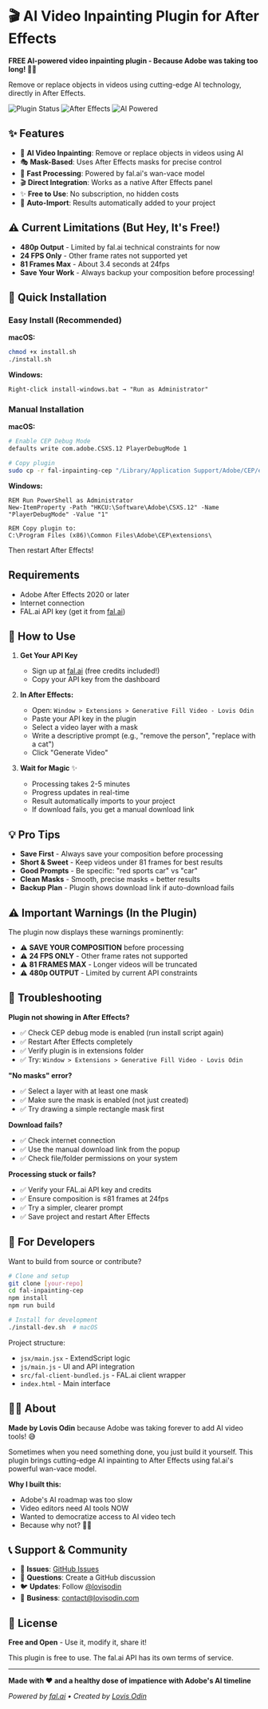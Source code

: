 # 🎬 AI Video Inpainting Plugin for After Effects

**FREE AI-powered video inpainting plugin - Because Adobe was taking too long! 🤷‍♂️**

Remove or replace objects in videos using cutting-edge AI technology, directly in After Effects.

![Plugin Status](https://img.shields.io/badge/Status-Free%20&%20Working-green)
![After Effects](https://img.shields.io/badge/After_Effects-2020+-blue)
![AI Powered](https://img.shields.io/badge/AI-fal.ai-purple)

## ✨ Features

- 🎨 **AI Video Inpainting**: Remove or replace objects in videos using AI
- 🎭 **Mask-Based**: Uses After Effects masks for precise control
- 🚀 **Fast Processing**: Powered by fal.ai's wan-vace model
- 🎬 **Direct Integration**: Works as a native After Effects panel
- ✨ **Free to Use**: No subscription, no hidden costs
- 🔄 **Auto-Import**: Results automatically added to your project

## ⚠️ Current Limitations (But Hey, It's Free!)

- **480p Output** - Limited by fal.ai technical constraints for now
- **24 FPS Only** - Other frame rates not supported yet  
- **81 Frames Max** - About 3.4 seconds at 24fps
- **Save Your Work** - Always backup your composition before processing!

## 🚀 Quick Installation

### Easy Install (Recommended)

**macOS:**
```bash
chmod +x install.sh
./install.sh
```

**Windows:**
```batch
Right-click install-windows.bat → "Run as Administrator"
```

### Manual Installation

**macOS:**
```bash
# Enable CEP Debug Mode
defaults write com.adobe.CSXS.12 PlayerDebugMode 1

# Copy plugin
sudo cp -r fal-inpainting-cep "/Library/Application Support/Adobe/CEP/extensions/com.lovisodin.generativefill"
```

**Windows:**
```batch
REM Run PowerShell as Administrator
New-ItemProperty -Path "HKCU:\Software\Adobe\CSXS.12" -Name "PlayerDebugMode" -Value "1"

REM Copy plugin to:
C:\Program Files (x86)\Common Files\Adobe\CEP\extensions\
```

Then restart After Effects!

## Requirements

- Adobe After Effects 2020 or later
- Internet connection
- FAL.ai API key (get it from [fal.ai](https://fal.ai))

## 🎯 How to Use

1. **Get Your API Key**
   - Sign up at [fal.ai](https://fal.ai) (free credits included!)
   - Copy your API key from the dashboard

2. **In After Effects:**
   - Open: `Window > Extensions > Generative Fill Video - Lovis Odin`
   - Paste your API key in the plugin
   - Select a video layer with a mask
   - Write a descriptive prompt (e.g., "remove the person", "replace with a cat")
   - Click "Generate Video"

3. **Wait for Magic** ✨
   - Processing takes 2-5 minutes
   - Progress updates in real-time
   - Result automatically imports to your project
   - If download fails, you get a manual download link

## 💡 Pro Tips

- **Save First** - Always save your composition before processing
- **Short & Sweet** - Keep videos under 81 frames for best results
- **Good Prompts** - Be specific: "red sports car" vs "car"
- **Clean Masks** - Smooth, precise masks = better results
- **Backup Plan** - Plugin shows download link if auto-download fails

## ⚠️ Important Warnings (In the Plugin)

The plugin now displays these warnings prominently:
- ⚠️ **SAVE YOUR COMPOSITION** before processing  
- ⚠️ **24 FPS ONLY** - Other frame rates not supported
- ⚠️ **81 FRAMES MAX** - Longer videos will be truncated  
- ⚠️ **480p OUTPUT** - Limited by current API constraints

## 🐛 Troubleshooting

**Plugin not showing in After Effects?**
- ✅ Check CEP debug mode is enabled (run install script again)
- ✅ Restart After Effects completely
- ✅ Verify plugin is in extensions folder
- ✅ Try: `Window > Extensions > Generative Fill Video - Lovis Odin`

**"No masks" error?**
- ✅ Select a layer with at least one mask
- ✅ Make sure the mask is enabled (not just created)
- ✅ Try drawing a simple rectangle mask first

**Download fails?**
- ✅ Check internet connection
- ✅ Use the manual download link from the popup
- ✅ Check file/folder permissions on your system

**Processing stuck or fails?**
- ✅ Verify your FAL.ai API key and credits
- ✅ Ensure composition is ≤81 frames at 24fps
- ✅ Try a simpler, clearer prompt
- ✅ Save project and restart After Effects

## 🔧 For Developers

Want to build from source or contribute?

```bash
# Clone and setup
git clone [your-repo]
cd fal-inpainting-cep
npm install
npm run build

# Install for development  
./install-dev.sh  # macOS
```

Project structure:
- `jsx/main.jsx` - ExtendScript logic
- `js/main.js` - UI and API integration  
- `src/fal-client-bundled.js` - FAL.ai client wrapper
- `index.html` - Main interface

## 🙋‍♂️ About

**Made by Lovis Odin** because Adobe was taking forever to add AI video tools! 😅

Sometimes when you need something done, you just build it yourself. This plugin brings cutting-edge AI inpainting to After Effects using fal.ai's powerful wan-vace model.

**Why I built this:**
- Adobe's AI roadmap was too slow
- Video editors need AI tools NOW  
- Wanted to democratize access to AI video tech
- Because why not? 🤷‍♂️

## 📞 Support & Community

- 🐛 **Issues**: [GitHub Issues](https://github.com/your-username/your-repo/issues)
- 💬 **Questions**: Create a GitHub discussion
- 🐦 **Updates**: Follow [@lovisodin](https://twitter.com/lovisodin)
- 📧 **Business**: contact@lovisodin.com

## 📄 License

**Free and Open** - Use it, modify it, share it!

This plugin is free to use. The fal.ai API has its own terms of service.

---

**Made with ❤️ and a healthy dose of impatience with Adobe's AI timeline**

*Powered by [fal.ai](https://fal.ai) • Created by [Lovis Odin](https://lovisodin.com)*